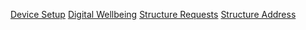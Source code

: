 [Device Setup](googlehome://setup/device)
[Digital Wellbeing](googlehome://digital-wellbeing)
[Structure Requests](googlehome://structures/requests)
[Structure Address](googlehome://structures/address)
